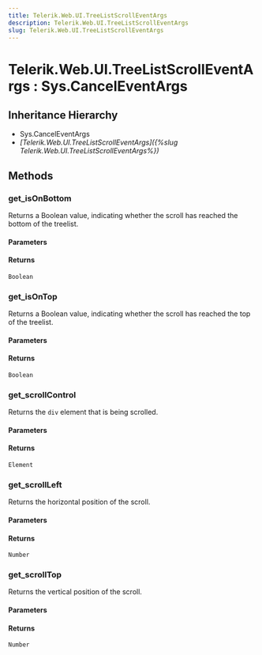 ```yaml
---
title: Telerik.Web.UI.TreeListScrollEventArgs
description: Telerik.Web.UI.TreeListScrollEventArgs
slug: Telerik.Web.UI.TreeListScrollEventArgs
---
```


# Telerik.Web.UI.TreeListScrollEventArgs : Sys.CancelEventArgs 

## Inheritance Hierarchy

* Sys.CancelEventArgs
* *[Telerik.Web.UI.TreeListScrollEventArgs]({%slug Telerik.Web.UI.TreeListScrollEventArgs%})*


## Methods

###  get_isOnBottom

Returns a Boolean value, indicating whether the scroll has reached the bottom of the treelist.

#### Parameters

#### Returns

`Boolean` 

### get_isOnTop

Returns a Boolean value, indicating whether the scroll has reached the top of the treelist.

#### Parameters

#### Returns

`Boolean` 

### get_scrollControl

Returns the `div` element that is being scrolled.

#### Parameters

#### Returns

`Element` 

### get_scrollLeft

Returns the horizontal position of the scroll.

#### Parameters

#### Returns

`Number` 

### get_scrollTop

Returns the vertical position of the scroll.

#### Parameters

#### Returns

`Number` 



